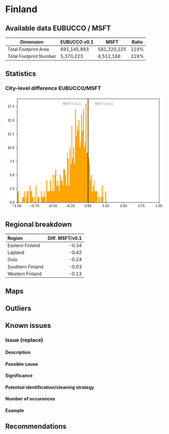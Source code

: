 
# Finland
## Available data EUBUCCO / MSFT

| Dimension    | EUBUCCO v0.1 | MSFT | Ratio |
| -------- | ------- | ------- | ------- |
|Total Footprint Area|691,145,893|581,220,225|119%|
|Total Footprint Number|5,370,223|4,512,188|119%|


## Statistics

### City-level difference EUBUCCO/MSFT 
 ![City-level difference EUBUCCO/MSFT](../imgs/city_diff/finland_city_diff.png)

## Regional breakdown

| Region           |   Diff. MSFT/v0.1 |
|:-----------------|------------------:|
| Eastern Finland  |             -0.34 |
| Lapland          |             -0.42 |
| Oulu             |             -0.24 |
| Southern Finland |             -0.03 |
| Western Finland  |             -0.13 |

## Maps
## Outliers
## Known issues

### Issue (replace) 

#### Description

#### Possible cause

#### Significance 

#### Potential identification/cleaning strategy

#### Number of occurences

#### Example
## Recommendations

